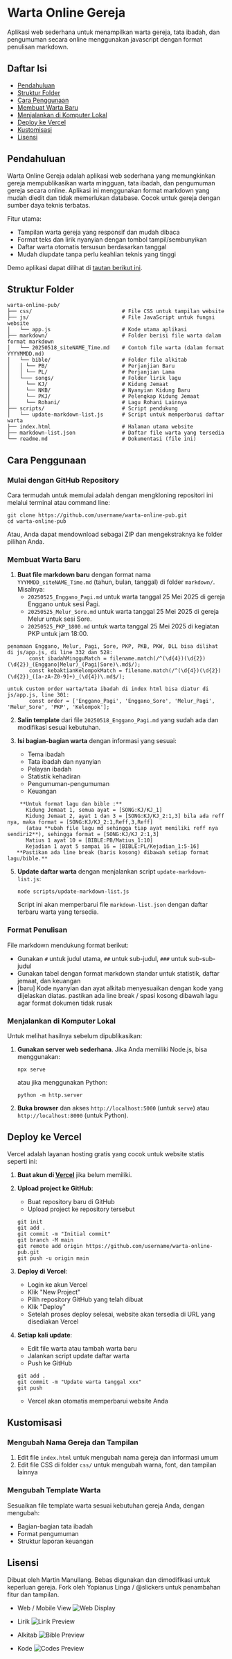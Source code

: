 # Warta Online Gereja

Aplikasi web sederhana untuk menampilkan warta gereja, tata ibadah, dan pengumuman secara online menggunakan javascript dengan format penulisan markdown.

## Daftar Isi
- [Pendahuluan](#pendahuluan)
- [Struktur Folder](#struktur-folder)
- [Cara Penggunaan](#cara-penggunaan)
- [Membuat Warta Baru](#membuat-warta-baru)
- [Menjalankan di Komputer Lokal](#menjalankan-di-komputer-lokal)
- [Deploy ke Vercel](#deploy-ke-vercel)
- [Kustomisasi](#kustomisasi)
- [Lisensi](#lisensi)

## Pendahuluan

Warta Online Gereja adalah aplikasi web sederhana yang memungkinkan gereja mempublikasikan warta mingguan, tata ibadah, dan pengumuman gereja secara online. Aplikasi ini menggunakan format markdown yang mudah diedit dan tidak memerlukan database. Cocok untuk gereja dengan sumber daya teknis terbatas.

Fitur utama:
- Tampilan warta gereja yang responsif dan mudah dibaca
- Format teks dan lirik nyanyian dengan tombol tampil/sembunyikan
- Daftar warta otomatis tersusun berdasarkan tanggal
- Mudah diupdate tanpa perlu keahlian teknis yang tinggi

Demo aplikasi dapat dilihat di [tautan berikut ini](https://gkpibdl.mctm.web.id/).

## Struktur Folder

```
warta-online-pub/
├── css/                             # File CSS untuk tampilan website
├── js/                              # File JavaScript untuk fungsi website
│   └── app.js                       # Kode utama aplikasi
├── markdown/                        # Folder berisi file warta dalam format markdown
│   └── 20250518_siteNAME_Time.md    # Contoh file warta (dalam format YYYYMMDD.md)
│   └── bible/                       # Folder file alkitab
│   │ └── PB/                        # Perjanjian Baru
│   │ └── PL/                        # Perjanjian Lama
│   └─── songs/                      # Folder lirik lagu
│     └── KJ/                        # Kidung Jemaat
│     └── NKB/                       # Nyanyian Kidung Baru
│     └── PKJ/                       # Pelengkap Kidung Jemaat
│     └── Rohani/                    # Lagu Rohani Lainnya
├── scripts/                         # Script pendukung
│   └── update-markdown-list.js      # Script untuk memperbarui daftar warta
├── index.html                       # Halaman utama website
├── markdown-list.json               # Daftar file warta yang tersedia
└── readme.md                        # Dokumentasi (file ini)
```

## Cara Penggunaan

### Mulai dengan GitHub Repository

Cara termudah untuk memulai adalah dengan mengkloning repositori ini melalui terminal atau command line:

```
git clone https://github.com/username/warta-online-pub.git
cd warta-online-pub
```

Atau, Anda dapat mendownload sebagai ZIP dan mengekstraknya ke folder pilihan Anda.

### Membuat Warta Baru

1. **Buat file markdown baru** dengan format nama `YYYMMDD_siteNAME_Time.md` (tahun, bulan, tanggal) di folder `markdown/`. Misalnya:
   - `20250525_Enggano_Pagi.md` untuk warta tanggal 25 Mei 2025 di gereja Enggano untuk sesi Pagi.
   - `20250525_Melur_Sore.md` untuk warta tanggal 25 Mei 2025 di gereja Melur untuk sesi Sore.
   - `20250525_PKP_1800.md` untuk warta tanggal 25 Mei 2025 di kegiatan PKP untuk jam 18:00.
```
penamaan Enggano, Melur, Pagi, Sore, PKP, PKB, PKW, DLL bisa dilihat di js/app.js, di line 332 dan 528:
       const ibadahMingguMatch = filename.match(/^(\d{4})(\d{2})(\d{2})_(Enggano|Melur)_(Pagi|Sore)\.md$/);
       const kebaktianKelompokMatch = filename.match(/^(\d{4})(\d{2})(\d{2})_([a-zA-Z0-9]+)_(\d{4})\.md$/);
  
untuk custom order warta/tata ibadah di index html bisa diatur di js/app.js, line 301:
       const order = ['Enggano_Pagi', 'Enggano_Sore', 'Melur_Pagi', 'Melur_Sore', 'PKP', 'Kelompok']; 
```
2. **Salin template** dari file `20250518_Enggano_Pagi.md` yang sudah ada dan modifikasi sesuai kebutuhan.

3. **Isi bagian-bagian warta** dengan informasi yang sesuai:
   - Tema ibadah
   - Tata ibadah dan nyanyian
   - Pelayan ibadah
   - Statistik kehadiran
   - Pengumuman-pengumuman
   - Keuangan
```
    **Untuk format lagu dan bible :**
      Kidung Jemaat 1, semua ayat = [SONG:KJ/KJ_1]
      Kidung Jemaat 2, ayat 1 dan 3 = [SONG:KJ/KJ_2:1,3] bila ada reff nya, maka format = [SONG:KJ/KJ_2:1,Reff,3,Reff]
      (atau **ubah file lagu md sehingga tiap ayat memiliki reff nya sendiri2**), sehingga format = [SONG:KJ/KJ_2:1,3]
      Matius 1 ayat 10 = [BIBLE:PB/Matius_1:10]
      Kejadian 1 ayat 5 sampai 16 = [BIBLE:PL/Kejadian_1:5-16]
   **Pastikan ada line break (baris kosong) dibawah setiap format lagu/bible.**
```
5. **Update daftar warta** dengan menjalankan script `update-markdown-list.js`:
   ```
   node scripts/update-markdown-list.js
   ```
   Script ini akan memperbarui file `markdown-list.json` dengan daftar terbaru warta yang tersedia.

### Format Penulisan

File markdown mendukung format berikut:

- Gunakan `#` untuk judul utama, `##` untuk sub-judul, `###` untuk sub-sub-judul
- Gunakan tabel dengan format markdown standar untuk statistik, daftar jemaat, dan keuangan
- [baru] Kode nyanyian dan ayat alkitab menyesuaikan dengan kode yang dijelaskan diatas. pastikan ada line break / spasi kosong dibawah lagu agar format dokumen tidak rusak

### Menjalankan di Komputer Lokal

Untuk melihat hasilnya sebelum dipublikasikan:

1. **Gunakan server web sederhana**. Jika Anda memiliki Node.js, bisa menggunakan:
   ```
   npx serve
   ```
   atau jika menggunakan Python:
   ```
   python -m http.server
   ```

2. **Buka browser** dan akses `http://localhost:5000` (untuk `serve`) atau `http://localhost:8000` (untuk Python).

## Deploy ke Vercel

Vercel adalah layanan hosting gratis yang cocok untuk website statis seperti ini:

1. **Buat akun di [Vercel](https://vercel.com)** jika belum memiliki.

2. **Upload project ke GitHub**:
   - Buat repository baru di GitHub
   - Upload project ke repository tersebut
   ```
   git init
   git add .
   git commit -m "Initial commit"
   git branch -M main
   git remote add origin https://github.com/username/warta-online-pub.git
   git push -u origin main
   ```

3. **Deploy di Vercel**:
   - Login ke akun Vercel
   - Klik "New Project"
   - Pilih repository GitHub yang telah dibuat
   - Klik "Deploy"
   - Setelah proses deploy selesai, website akan tersedia di URL yang disediakan Vercel

4. **Setiap kali update**:
   - Edit file warta atau tambah warta baru
   - Jalankan script update daftar warta
   - Push ke GitHub
   ```
   git add .
   git commit -m "Update warta tanggal xxx"
   git push
   ```
   - Vercel akan otomatis memperbarui website Anda

## Kustomisasi

### Mengubah Nama Gereja dan Tampilan

1. Edit file `index.html` untuk mengubah nama gereja dan informasi umum
2. Edit file CSS di folder `css/` untuk mengubah warna, font, dan tampilan lainnya

### Mengubah Template Warta

Sesuaikan file template warta sesuai kebutuhan gereja Anda, dengan mengubah:
- Bagian-bagian tata ibadah
- Format pengumuman
- Struktur laporan keuangan

## Lisensi

Dibuat oleh Martin Manullang. Bebas digunakan dan dimodifikasi untuk keperluan gereja.
Fork oleh Yopianus Linga / @slickers untuk penambahan fitur dan tampilan.

- Web / Mobile View
![Web Display](web_display.png)

- Lirik
![Lirik Preview](lirik.png)

- Alkitab
![Bible Preview](bible.png)

- Kode
![Codes Preview](codes.png)
